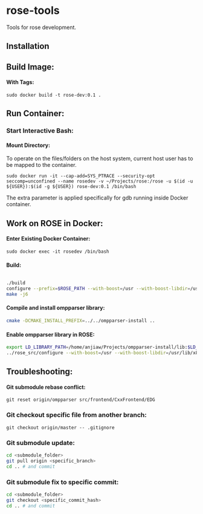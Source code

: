 # rose-tools

Tools for rose development.


## Installation


## Build Image:

#### With Tags:

`sudo docker build -t rose-dev:0.1 .`


## Run Container:

### Start Interactive Bash:

#### Mount Directory:

To operate on the files/folders on the host system, current host user has to be mapped to the container.

`sudo docker run -it --cap-add=SYS_PTRACE --security-opt seccomp=unconfined --name rosedev -v ~/Projects/rose:/rose -u $(id -u ${USER}):$(id -g ${USER}) rose-dev:0.1 /bin/bash`

The extra parameter is applied specifically for gdb running inside Docker container.

## Work on ROSE in Docker:

#### Enter Existing Docker Container:

`sudo docker exec -it rosedev /bin/bash`

#### Build:

```bash

./build
configure --prefix=$ROSE_PATH --with-boost=/usr --with-boost-libdir=/usr/lib/x86_64-linux-gnu/ --enable-languages=c,c++,fortran --enable-projects-directory --disable-tests-directory --disable-tutorial-directory --enable-edg_version=5.0 --with-gomp_omp_runtime_library=/usr/lib/gcc/x86_64-linux-gnu/5
make -j6

```

#### Compile and install ompparser library:

```bash
cmake -DCMAKE_INSTALL_PREFIX=../../ompparser-install ..
```

#### Enable ompparser library in ROSE:

```bash
export LD_LIBRARY_PATH=/home/anjiaw/Projects/ompparser-install/lib:$LD_LIBRARY_PATH
../rose_src/configure --with-boost=/usr --with-boost-libdir=/usr/lib/x86_64-linux-gnu/ --enable-languages=c,c++,fortran --disable-tests-directory --disable-tutorial-directory --disable-projects-directory --with-ompparser=/home/anjiaw/Projects/ompparser-install
```

## Troubleshooting:

#### Git submodule rebase conflict:

`git reset origin/ompparser src/frontend/CxxFrontend/EDG`

### Git checkout specific file from another branch:

`git checkout origin/master -- .gitignore`

### Git submodule update:

```bash
cd <submodule_folder>
git pull origin <specific_branch>
cd .. # and commit
```

### Git submodule fix to specific commit:

```bash
cd <submodule_folder>
git checkout <specific_commit_hash>
cd .. # and commit
```
